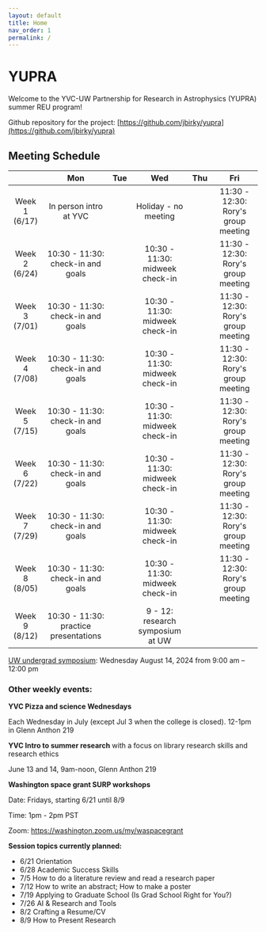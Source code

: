 ```yaml
---
layout: default
title: Home
nav_order: 1
permalink: /
---
```


# YUPRA

Welcome to the YVC-UW Partnership for Research in Astrophysics (YUPRA) summer REU program!

Github repository for the project: [https://github.com/jbirky/yupra](https://github.com/jbirky/yupra)

## Meeting Schedule

|       |	Mon	|	Tue	|	Wed	|	Thu	|	Fri	|	
| :---: | :---: | :---: | :---: | :---: | :---: | 
| Week 1 (6/17) |	In person intro at YVC 	|		|	Holiday - no meeting	|		|	11:30 - 12:30: Rory's group meeting	|		
| Week 2 (6/24) |	10:30 - 11:30: check-in and goals	|		|	10:30 - 11:30: midweek check-in	|		|11:30 - 12:30: Rory's group meeting	|		
| Week 3 (7/01) |	10:30 - 11:30: check-in and goals	|		|	10:30 - 11:30: midweek check-in	|		|11:30 - 12:30: Rory's group meeting	|
| Week 4 (7/08) |	10:30 - 11:30: check-in and goals	|		|	10:30 - 11:30: midweek check-in	|		|11:30 - 12:30: Rory's group meeting	|
| Week 5 (7/15) |	10:30 - 11:30: check-in and goals	|		|	10:30 - 11:30: midweek check-in	|		|11:30 - 12:30: Rory's group meeting	|	
| Week 6 (7/22) |	10:30 - 11:30: check-in and goals	|		|	10:30 - 11:30: midweek check-in	|		|11:30 - 12:30: Rory's group meeting	|
| Week 7 (7/29) |	10:30 - 11:30: check-in and goals	|		|	10:30 - 11:30: midweek check-in	|		|11:30 - 12:30: Rory's group meeting	|
| Week 8 (8/05) |	10:30 - 11:30: check-in and goals	|		|	10:30 - 11:30: midweek check-in	|		|11:30 - 12:30: Rory's group meeting	|
| Week 9 (8/12) |	10:30 - 11:30: practice presentations	|		|	9 - 12: research symposium at UW	|		|   	|

[UW undergrad symposium](https://www.washington.edu/undergradresearch/summer/uw-summer-stem-undergraduate-research-poster-session/): Wednesday August 14, 2024 from 9:00 am – 12:00 pm

### Other weekly events:

**YVC Pizza and science Wednesdays**

Each Wednesday in July (except Jul 3 when the college is closed). 12-1pm in Glenn Anthon 219

**YVC Intro to summer research** with a focus on library research skills and research ethics 

June 13 and 14, 9am-noon, Glenn Anthon 219

**Washington space grant SURP workshops**

Date: Fridays, starting 6/21 until 8/9

Time: 1pm - 2pm PST

Zoom: https://washington.zoom.us/my/waspacegrant

**Session topics currently planned:**
- 6/21 Orientation
- 6/28 Academic Success Skills
- 7/5 How to do a literature review and read a research paper
- 7/12 How to write an abstract; How to make a poster
- 7/19 Applying to Graduate School (Is Grad School Right for You?)
- 7/26 AI & Research and Tools
- 8/2 Crafting a Resume/CV
- 8/9 How to Present Research